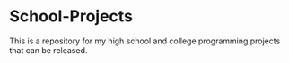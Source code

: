 # School-Projects
This is a repository for my high school and college programming projects that can be released.
